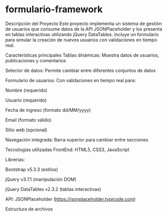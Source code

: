 # formulario-framework
Descripción del Proyecto
Este proyecto implementa un sistema de gestión de usuarios que consume datos de la API JSONPlaceholder y los presenta en tablas interactivas utilizando jQuery DataTables. Incluye un formulario para simular la creación de nuevos usuarios con validaciones en tiempo real.

Características principales
Tablas dinámicas: Muestra datos de usuarios, publicaciones y comentarios

Selector de datos: Permite cambiar entre diferentes conjuntos de datos

Formulario de usuarios: Con validaciones en tiempo real para:

Nombre (requerido)

Usuario (requerido)

Fecha de ingreso (formato dd/MM/yyyy)

Email (formato válido)

Sitio web (opcional)

Navegación integrada: Barra superior para cambiar entre secciones

Tecnologías utilizadas
FrontEnd: HTML5, CSS3, JavaScript

Librerías:

Bootstrap v5.3.3 (estilos)

jQuery v3.7.1 (manipulación DOM)

jQuery DataTables v2.3.2 (tablas interactivas)

API: JSONPlaceholder (https://jsonplaceholder.typicode.com)

Estructura de archivos
